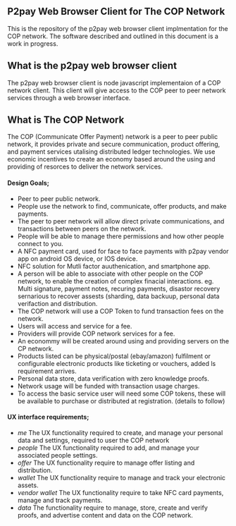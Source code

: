P2pay Web Browser Client for The COP Network
--

This is the repository of the p2pay web browser client implmentation for the COP network. The software described and outlined in this document is a work in progress.
<br>

What is the p2pay web browser client
-
The p2pay web browser client is node javascript implementaion of a COP network client. This client will give access to the COP peer to peer network services through a web browser interface.
<br>

What is The COP Network 
-
The COP (Communicate Offer Payment) network is a peer to peer public network, it provides private and secure communication, product offering, and payment services utalising distributed ledger technologies. We use economic incentives to create an economy based around the using and providing of resorces to deliver the network services.
<br>

#### Design Goals;
- Peer to peer public network.
- People use the network to find, communicate, offer products, and make payments.
- The peer to peer network will allow direct private communications, and transactions between peers on the network. 
- People will be able to manage there permissions and how other people connect to you.
- A NFC payment card, used for face to face payments with p2pay vendor app on android OS device, or IOS device. 
- NFC solution for Mutli factor auuthenication, and smartphone app.  
- A person will be able to associate with other people on the COP network, to enable the creation of complex finacial interactions. eg. Multi signature, payment notes, recuring payments, disastor recovery sernarious to recover assests (sharding, data backuup, personal data verifaction and distribution.
- The COP network will use a COP Token to fund transaction fees on the network.
- Users will access and service for a fee.
- Providers will provide COP network services for a fee. 
- An econommy will be created around using and providing  servers on the CP network.
- Products listed can be physical/postal (ebay/amazon) fulfilment  or configurable electronic products like ticketing or vouchers, added ls requirement arrives.
- Personal data store, data verification with zero knowledge proofs.
- Network usage will be funded with transaction usage charges.
- To access the basic service user will need some COP tokens, these will be available to purchase or distributed at registration. (details to follow)

#### 
#### UX interface requirements;
- <i>me</i> The UX functionality required to create, and manage your personal data and settings, required to user the COP network 
- <i>people</i> The UX functionality required to add, and manage your associated people settings.
- <i>offer</i> The UX functionality require to manage offer listing and distribution.
- <i>wallet</i> The UX functionality require to manage and track your electronic assets.
- <i>vendor wallet</i> The UX functionality require to take NFC card payments, manage and track payments.
- <i>data</i> The functionality require to manage, store, create and verify proofs, and advertise content and data on the COP network.


